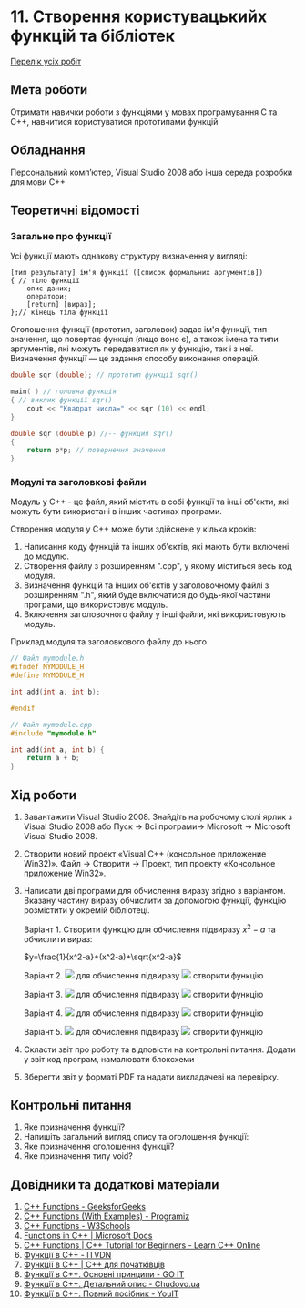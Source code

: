 # 11. Створення користувацькийх функцій та бібліотек

[Перелік усіх робіт](../README.md)

## Мета роботи 

Отримати навички роботи з функціями у мовах програмування C та С++, навчитися користуватися прототипами функцій

## Обладнання

Персональний комп’ютер, Visual Studio 2008 або інша середа розробки для мови C++

## Теоретичні відомості

### Загальне про функції

Усі функції мають однакову структуру визначення у вигляді:

```
[тип результату] ім'я функції ([список формальних аргументів])
{ // тіло функції
	опис даних;
	оператори;
	[return] [вираз];
};// кінець тіла функції
```

Оголошення функції (прототип, заголовок) задає ім'я функції, тип значення, що повертає функція (якщо воно є), а також імена та типи аргументів, які можуть передаватися як у функцію, так і з неї. Визначення функції — це задання способу виконання операцій.

```cpp
double sqr (double); // прототип функції sqr()

main( ) // головна функція
{ // виклик функції sqr()
	cout << "Квадрат числа=" << sqr (10) << endl;
}

double sqr (double p) //-- функция sqr()
{ 
	return p*p; // повернення значення
} 

```

### Модулі та заголовкові файли

Модуль у С++ - це файл, який містить в собі функції та інші об'єкти, які можуть бути використані в інших частинах програми.

Створення модуля у С++ може бути здійснене у кілька кроків:

1. Написання коду функцій та інших об'єктів, які мають бути включені до модулю.
2. Створення файлу з розширенням ".cpp", у якому міститься весь код модуля.
3. Визначення функцій та інших об'єктів у заголовочному файлі з розширенням ".h", який буде включатися до будь-якої частини програми, що використовує модуль.
4. Включення заголовочного файлу у інші файли, які використовують модуль.


Приклад модуля та заголовкового файлу до нього

```cpp
// Файл mymodule.h
#ifndef MYMODULE_H
#define MYMODULE_H

int add(int a, int b);

#endif
```

```cpp
// Файл mymodule.cpp
#include "mymodule.h"

int add(int a, int b) {
    return a + b;
}
```

## Хід роботи

1. Завантажити Visual Studio 2008. Знайдіть на робочому столі ярлик з Visual Studio 2008 або Пуск → Всі програми→ Microsoft → Microsoft Visual Studio 2008.

2. Створити новий проект «Visual C++ (консольное приложение Win32)». Файл → Cтворити → Проект, тип проекту «Консольное приложение Win32».

3. Написати дві програми для обчислення виразу згідно з варіантом. Вказану частину виразу обчислити за допомогою функції, функцію розмістити у окремій бібліотеці.

	Варіант 1. Створити функцію для обчислення підвиразу $`x^2-a`$ та обчислити вираз:
	
	$`y=\frac{1}{x^2-a}+(x^2-a)+\sqrt{x^2-a}`$

	Варіант 2. ![](img/07-020.png) для обчислення підвиразу ![](img/07-025.png) створити функцію 

	Варіант 3. ![](img/07-030.png) для обчислення підвиразу ![](img/07-035.png) створити функцію 

	Варіант 4. ![](img/07-040.png) для обчислення підвиразу ![](img/07-045.png) створити функцію 
	
	Варіант 5. ![](img/07-050.png) для обчислення підвиразу ![](img/07-055.png) створити функцію 

4. Скласти звіт про роботу та відповісти на контрольні питання. Додати у звіт код програм, намалювати блоксхеми

5. Зберегти звіт у форматі PDF та надати викладачеві на перевірку.

## Контрольні питання

1. Яке призначення функції?
2. Напишіть загальний вигляд опису та оголошення функції:
3. Яке призначення оголошення функції?
4. Яке призначення типу void? 

## Довідники та додаткові матеріали

1. [C++ Functions - GeeksforGeeks](https://www.geeksforgeeks.org/functions-in-cpp/)
2. [C++ Functions (With Examples) - Programiz](https://www.programiz.com/cpp-programming/functions)
3. [C++ Functions - W3Schools](https://www.w3schools.com/cpp/cpp_functions.asp)
4. [Functions in C++ | Microsoft Docs](https://docs.microsoft.com/en-us/cpp/cpp/functions-cpp?view=msvc-160)
5. [C++ Functions | C++ Tutorial for Beginners - Learn C++ Online](https://www.learncplusplus.org/c-plus-plus-functions/)
6. [Функції в C++ - ITVDN](https://itvdn.com/uk/blog/article/functions-v-cpp)
7. [Функції в C++ | C++ для початківців](https://proglive.net/cpp/funktsiyi-v-cpp)
8. [Функції в C++. Основні принципи - GO IT](https://goit.ua/blog/articles/funktsiyi-v-c-osnovni-principi/)
9. [Функції в С++. Детальний опис - Chudovo.ua](https://chudovo.ua/library/programming/languages/cpp/35/)
10. [Функції в C++. Повний посібник - YouIT](https://youit.com.ua/funktsii-v-c/)